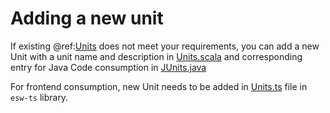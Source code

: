 # Adding a new unit

If existing @ref:[Units](../../params/units.md) does not meet your requirements, you can add a new Unit with a unit name and description in [Units.scala]($github.base_url$/csw-params/shared/src/main/scala/csw/params/core/models/Units.scala) and corresponding entry for Java Code consumption in [JUnits.java]($github.base_url$/csw-params/jvm/src/main/java/csw/params/javadsl/JUnits.java)

For frontend consumption, new Unit needs to be added in [Units.ts](https://github.com/tmtsoftware/esw-ts/tree/master/src/models/params/Units.ts) file in `esw-ts` library.
